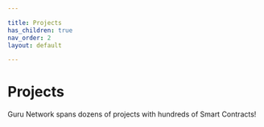 ```yaml
---

title: Projects
has_children: true
nav_order: 2
layout: default

---
```



# Projects
Guru Network spans dozens of projects with hundreds of Smart Contracts!
